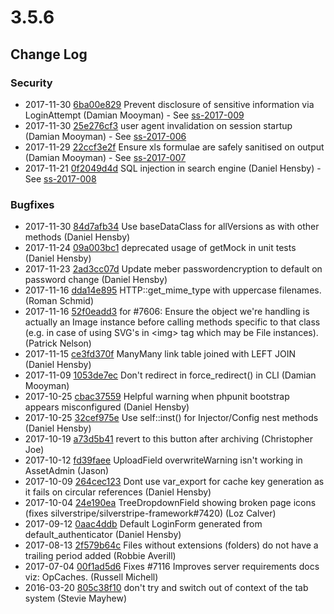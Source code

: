 # 3.5.6

<!--- Changes below this line will be automatically regenerated -->

## Change Log

### Security

 * 2017-11-30 [6ba00e829](https://github.com/silverstripe/silverstripe-framework/commit/6ba00e829a9fb360dfe5cb0bc3d4544016c82357) Prevent disclosure of sensitive information via LoginAttempt (Damian Mooyman) - See [ss-2017-009](http://www.silverstripe.org/download/security-releases/ss-2017-009)
 * 2017-11-30 [25e276cf3](https://github.com/silverstripe/silverstripe-framework/commit/25e276cf3784dc1ab3a38252192ccd61f9d63121) user agent invalidation on session startup (Damian Mooyman) - See [ss-2017-006](http://www.silverstripe.org/download/security-releases/ss-2017-006)
 * 2017-11-29 [22ccf3e2f](https://github.com/silverstripe/silverstripe-framework/commit/22ccf3e2f9092f51e7f7288ce108598c6f17b49c) Ensure xls formulae are safely sanitised on output (Damian Mooyman) - See [ss-2017-007](http://www.silverstripe.org/download/security-releases/ss-2017-007)
 * 2017-11-21 [0f2049d4d](https://github.com/silverstripe/silverstripe-framework/commit/0f2049d4d466e05f5d7f07fc63580836de8c6bff) SQL injection in search engine (Daniel Hensby) - See [ss-2017-008](http://www.silverstripe.org/download/security-releases/ss-2017-008)

### Bugfixes

 * 2017-11-30 [84d7afb34](https://github.com/silverstripe/silverstripe-framework/commit/84d7afb3477885e9d69f2ac10838179efc1d3b91) Use baseDataClass for allVersions as with other methods (Daniel Hensby)
 * 2017-11-24 [09a003bc1](https://github.com/silverstripe/silverstripe-framework/commit/09a003bc13390359fa717a4256f9278303d59544) deprecated usage of getMock in unit tests (Daniel Hensby)
 * 2017-11-23 [2ad3cc07d](https://github.com/silverstripe/silverstripe-framework/commit/2ad3cc07d583041e23a5dca0d53ffbdf8c9cd0d0) Update meber passwordencryption to default on password change (Daniel Hensby)
 * 2017-11-16 [dda14e895](https://github.com/silverstripe/silverstripe-framework/commit/dda14e89596a0de0b70eace27f7015bc0bb40669) HTTP::get_mime_type with uppercase filenames. (Roman Schmid)
 * 2017-11-16 [52f0eadd3](https://github.com/silverstripe/silverstripe-framework/commit/52f0eadd3b1ad37806a95b6dd05427add3166cc5) for #7606: Ensure the object we're handling is actually an Image instance before calling methods specific to that class (e.g. in case of using SVG's in &lt;img&gt; tag which may be File instances). (Patrick Nelson)
 * 2017-11-15 [ce3fd370f](https://github.com/silverstripe/silverstripe-framework/commit/ce3fd370fb07ffc18742323b0dd99f30cf28cf14) ManyMany link table joined with LEFT JOIN (Daniel Hensby)
 * 2017-11-09 [1053de7ec](https://github.com/silverstripe/silverstripe-framework/commit/1053de7ec39d1a2ce6826ea2db8f55114755098d) Don't redirect in force_redirect() in CLI (Damian Mooyman)
 * 2017-10-25 [cbac37559](https://github.com/silverstripe/silverstripe-framework/commit/cbac3755909bc5d72d923b07747fd6a98e2215dc) Helpful warning when phpunit bootstrap appears misconfigured (Daniel Hensby)
 * 2017-10-25 [32cef975e](https://github.com/silverstripe/silverstripe-framework/commit/32cef975ef6c816d8b5bc953cffbd18492686281) Use self::inst() for Injector/Config nest methods (Daniel Hensby)
 * 2017-10-19 [a73d5b41](https://github.com/silverstripe/silverstripe-cms/commit/a73d5b4177be445128a6fa42e20dd8df13eaf554) revert to this button after archiving (Christopher Joe)
 * 2017-10-12 [fd39faee](https://github.com/silverstripe/silverstripe-cms/commit/fd39faeefd5241cf96313e968142183de767c51b) UploadField overwriteWarning isn't working in AssetAdmin (Jason)
 * 2017-10-09 [264cec123](https://github.com/silverstripe/silverstripe-framework/commit/264cec1239ee8d75e67c5402970a91cf58e50539) Dont use var_export for cache key generation as it fails on circular references (Daniel Hensby)
 * 2017-10-04 [24e190ea](https://github.com/silverstripe/silverstripe-cms/commit/24e190ea8265d16445a3210f7b06de191e474004) TreeDropdownField showing broken page icons (fixes silverstripe/silverstripe-framework#7420) (Loz Calver)
 * 2017-09-12 [0aac4ddb](https://github.com/silverstripe/silverstripe-cms/commit/0aac4ddb7ecf0f17eda8add235017c10c9f57255) Default LoginForm generated from default_authenticator (Daniel Hensby)
 * 2017-08-13 [2f579b64c](https://github.com/silverstripe/silverstripe-framework/commit/2f579b64cb9cb8986489e312b253dba5061e304b) Files without extensions (folders) do not have a trailing period added (Robbie Averill)
 * 2017-07-04 [00f1ad5d6](https://github.com/silverstripe/silverstripe-framework/commit/00f1ad5d692f0a44b58bb216e5378e51dc96243d) Fixes #7116 Improves server requirements docs viz: OpCaches. (Russell Michell)
 * 2016-03-20 [805c38f10](https://github.com/silverstripe/silverstripe-framework/commit/805c38f107e7e332d2846407e0a89cade1d33ed1) don't try and switch out of context of the tab system (Stevie Mayhew)
